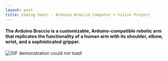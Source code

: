```yaml
---
layout: post
title: Coming Soon! - Arduino Braccio Computer + Vision Project
---
```

#### The Arduino Braccio is a customizable, Arduino-compatible robotic arm that replicates the functionality of a human arm with its shoulder, elbow, wrist, and a sophisticated gripper. 
![GIF demonstration could not load!](https://s11.gifyu.com/images/Screen-Recording-2023-05-25-at-01.10.12-PM.md.gif)
